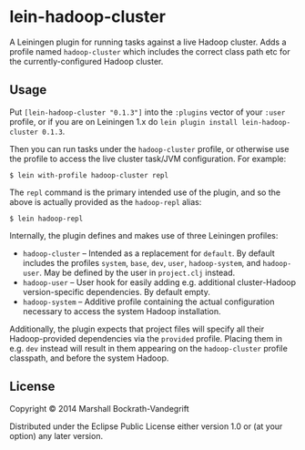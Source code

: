 # lein-hadoop-cluster

A Leiningen plugin for running tasks against a live Hadoop cluster.  Adds a
profile named `hadoop-cluster` which includes the correct class path etc for the
currently-configured Hadoop cluster.

## Usage

Put `[lein-hadoop-cluster "0.1.3"]` into the `:plugins` vector of your `:user`
profile, or if you are on Leiningen 1.x do `lein plugin install
lein-hadoop-cluster 0.1.3`.

Then you can run tasks under the `hadoop-cluster` profile, or otherwise use the
profile to access the live cluster task/JVM configuration.  For example:

    $ lein with-profile hadoop-cluster repl

The `repl` command is the primary intended use of the plugin, and so the above
is actually provided as the `hadoop-repl` alias:

    $ lein hadoop-repl

Internally, the plugin defines and makes use of three Leiningen profiles:

- `hadoop-cluster` – Intended as a replacement for `default`.  By default
  includes the profiles `system`, `base`, `dev`, `user`, `hadoop-system`, and
  `hadoop-user`.  May be defined by the user in `project.clj` instead.
- `hadoop-user` – User hook for easily adding e.g. additional cluster-Hadoop
  version-specific dependencies.  By default empty.
- `hadoop-system` – Additive profile containing the actual configuration
  necessary to access the system Hadoop installation.

Additionally, the plugin expects that project files will specify all their
Hadoop-provided dependencies via the `provided` profile.  Placing them in
e.g. `dev` instead will result in them appearing on the `hadoop-cluster` profile
classpath, and before the system Hadoop.

## License

Copyright © 2014 Marshall Bockrath-Vandegrift

Distributed under the Eclipse Public License either version 1.0 or (at
your option) any later version.
